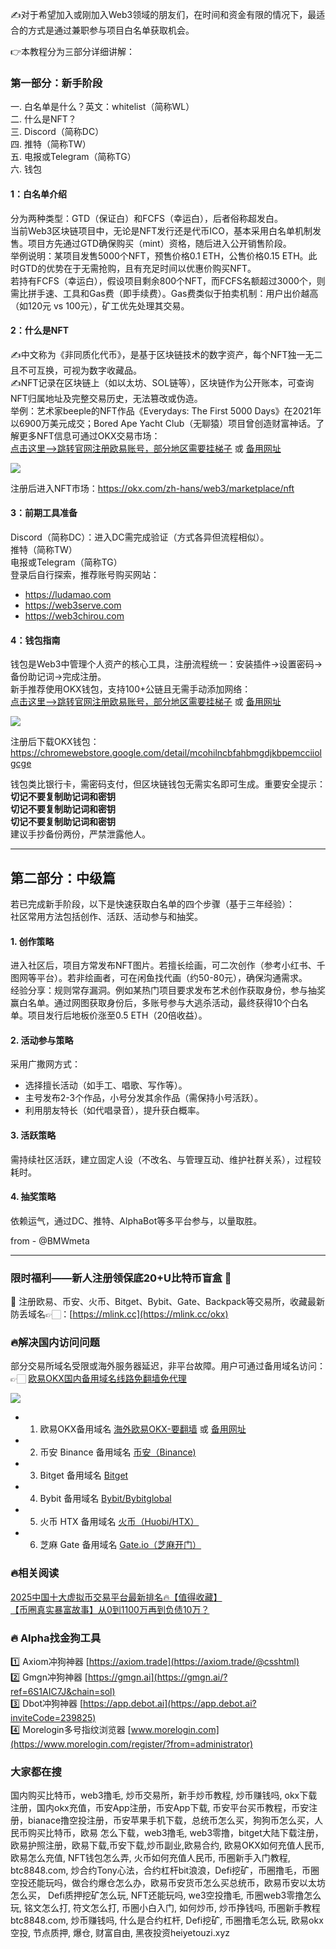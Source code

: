 ✍️对于希望加入或刚加入Web3领域的朋友们，在时间和资金有限的情况下，最适合的方式是通过兼职参与项目白名单获取机会。

👉本教程分为三部分详细讲解：

### 第一部分：新手阶段  
一. 白名单是什么？英文：whitelist（简称WL）  
二. 什么是NFT？  
三. Discord（简称DC）  
四. 推特（简称TW）  
五. 电报或Telegram（简称TG）  
六. 钱包  

#### 1：白名单介绍  
分为两种类型：GTD（保证白）和FCFS（幸运白），后者俗称超发白。  
当前Web3区块链项目中，无论是NFT发行还是代币ICO，基本采用白名单机制发售。项目方先通过GTD确保购买（mint）资格，随后进入公开销售阶段。  
举例说明：某项目发售5000个NFT，预售价格0.1 ETH，公售价格0.15 ETH。此时GTD的优势在于无需抢购，且有充足时间以优惠价购买NFT。  
若持有FCFS（幸运白），假设项目剩余800个NFT，而FCFS名额超过3000个，则需比拼手速、工具和Gas费（即手续费）。Gas费类似于拍卖机制：用户出价越高（如120元 vs 100元），矿工优先处理其交易。

#### 2：什么是NFT  
✍️中文称为《非同质化代币》，是基于区块链技术的数字资产，每个NFT独一无二且不可互换，可视为数字收藏品。  
✍️NFT记录在区块链上（如以太坊、SOL链等），区块链作为公开账本，可查询NFT归属地址及完整交易历史，无法篡改或伪造。  
举例：艺术家beeple的NFT作品《Everydays: The First 5000 Days》在2021年以6900万美元成交；Bored Ape Yacht Club（无聊猿）项目曾创造财富神话。了解更多NFT信息可通过OKX交易市场：  
[点击这里–>跳转官网注册欧易账号，部分地区需要挂梯子](https://www.okx.com/join/76527935) 或 [备用网址](https://www.oucnyi.net/zh-hans/join/76527935)  

[![](https://fe095ec.webp.li/top-10-exchanges-001.jpg)](https://www.oucnyi.net/zh-hans/join/76527935)  

注册后进入NFT市场：https://okx.com/zh-hans/web3/marketplace/nft  

#### 3：前期工具准备  
Discord（简称DC）：进入DC需完成验证（方式各异但流程相似）。  
推特（简称TW）  
电报或Telegram（简称TG）  
登录后自行探索，推荐账号购买网站：  
- https://ludamao.com  
- https://web3serve.com  
- https://web3chirou.com  

#### 4：钱包指南  
钱包是Web3中管理个人资产的核心工具，注册流程统一：安装插件→设置密码→备份助记词→完成注册。  
新手推荐使用OKX钱包，支持100+公链且无需手动添加网络：  
[点击这里–>跳转官网注册欧易账号，部分地区需要挂梯子](https://www.okx.com/join/76527935) 或 [备用网址](https://www.okx.com/join/76527935)  

[![](https://fe095ec.webp.li/top-10-exchanges-001.jpg)](https://www.oucnyi.net/zh-hans/join/76527935)  

注册后下载OKX钱包：https://chromewebstore.google.com/detail/mcohilncbfahbmgdjkbpemcciiolgcge  

钱包类比银行卡，需密码支付，但区块链钱包无需实名即可生成。重要安全提示：  
**切记不要复制助记词和密钥  
切记不要复制助记词和密钥  
切记不要复制助记词和密钥**  
建议手抄备份两份，严禁泄露他人。  

---

## 第二部分：中级篇  
若已完成新手阶段，以下是快速获取白名单的四个步骤（基于三年经验）：  
社区常用方法包括创作、活跃、活动参与和抽奖。  

#### 1. 创作策略  
进入社区后，项目方常发布NFT图片。若擅长绘画，可二次创作（参考小红书、千图网等平台）。若非绘画者，可在闲鱼找代画（约50-80元），确保沟通需求。  
经验分享：规则常存漏洞。例如某热门项目要求发布艺术创作获取身份，参与抽奖赢白名单。通过网图获取身份后，多账号参与大逃杀活动，最终获得10个白名单。项目发行后地板价涨至0.5 ETH（20倍收益）。  

#### 2. 活动参与策略  
采用广撒网方式：  
- 选择擅长活动（如手工、唱歌、写作等）。  
- 主号发布2-3个作品，小号分发其余作品（需保持小号活跃）。  
- 利用朋友特长（如代唱录音），提升获白概率。  

#### 3. 活跃策略  
需持续社区活跃，建立固定人设（不改名、与管理互动、维护社群关系），过程较耗时。  

#### 4. 抽奖策略  
依赖运气，通过DC、推特、AlphaBot等多平台参与，以量取胜。  

from - @BMWmeta  

---

### 限时福利——新人注册领保底20+U比特币盲盒 🎁  
🎁 注册欧易、币安、火币、Bitget、Bybit、Gate、Backpack等交易所，收藏最新防丢域名👉🏻：[https://mlink.cc](https://mlink.cc/okx)  

### 🔥解决国内访问问题  
部分交易所域名受限或海外服务器延迟，非平台故障。用户可通过备用域名访问：  
👉🏻 [欧易OKX国内备用域名线路免翻墙免代理](https://vlink.cc/okxcn)  

[![](https://307e939.webp.li/20250812124552161.png)](https://vlink.cc/okxcn)  

- 1. 欧易OKX备用域名 [海外欧易OKX-要翻墙](https://www.okx.com/join/76527935) 或 [备用网址](https://www.oucnyi.net/zh-hans/join/76527935)  
- 2. 币安 Binance 备用域名 [币安（Binance)](https://accounts.binance.com/zh-CN/register?ref=36457687)  
- 3. Bitget 备用域名 [Bitget](https://www.bitget.com/zh-CN/referral/register?from=referral&clacCode=VRNEYUTR)  
- 4. Bybit 备用域名 [Bybit/Bybitglobal](https://www.bybitglobal.com/zh-MY/invite/?ref=VMKORMM)  
- 5. 火币 HTX 备用域名 [火币（Huobi/HTX）](https://www.htx.com/invite/zh-cn/1f?invite_code=whf45223)  
- 6. 芝麻 Gate 备用域名 [Gate.io（芝麻开门）](https://www.gate.io/zh/signup?ref_type=103&ref=A1ERAQ)  

### 🔥相关阅读  
[2025中国十大虚拟币交易平台最新排名🔥【值得收藏】](https://btc8848.com/top-10-exchanges/)  
[【币圈真实暴富故事】从0到1100万再到负债10万？](https://heiyetouzi.xyz/biquanstory001/)  

### 🔥 Alpha找金狗工具  
1️⃣ Axiom冲狗神器 [https://axiom.trade](https://axiom.trade/@csshtml)  
2️⃣ Gmgn冲狗神器 [https://gmgn.ai](https://gmgn.ai/?ref=6S1AIC7J&chain=sol)  
3️⃣ Dbot冲狗神器 [https://app.debot.ai](https://app.debot.ai?inviteCode=239825)  
4️⃣ Morelogin多号指纹浏览器 [www.morelogin.com](https://www.morelogin.com/register/?from=administrator)  

### 大家都在搜  
国内购买比特币，web3撸毛, 炒币交易所，新手炒币教程, 炒币赚钱吗, okx下载注册，国内okx充值，币安App注册，币安App下载, 币安平台买币教程，币安注册，bianace撸空投注册，币安苹果手机下载，总统币怎么买，狗狗币怎么买，人民币购买比特币，欧易 怎么下载，web3撸毛, web3零撸，bitget大陆下载注册，欧易护照注册，欧易下载,币安下载,炒币副业,欧易合约, 欧易OKX如何充值人民币, 欧易怎么充值, NFT钱包怎么弄, 火币如何充值人民币, 币圈新手入门教程, btc8848.com, 炒合约Tony心法，合约杠杆bit浪浪，Defi挖矿，币圈撸毛，币圈空投还能玩吗，做合约爆仓怎么办，欧易币安货币怎么买总统币，欧易币安以太坊怎么买， Defi质押挖矿怎么玩, NFT还能玩吗, we3空投撸毛, 币圈web3零撸怎么玩, 铭文怎么打, 符文怎么打, 币圈小白入门, 如何炒币, 炒币挣钱吗, 币圈新手教程btc8848.com, 炒币赚钱吗, 什么是合约杠杆, Defi挖矿, 币圈撸毛怎么玩, 欧易okx空投, 节点质押, 爆仓, 财富自由, 黑夜投资heiyetouzi.xyz